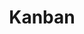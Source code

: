 ---
layout: encrypted
title: "Kanban"

encrypted: 82d3143b10dcd4f2dba9498f1a74790b9a8c43b992e056e6c68e5bd95fbe3efcU2FsdGVkX18WcCX4oSHnj090e4lBTfESt91GTpXGmPrwzrFtqv5RGOKM4hkmYEdAOCVBWL7OggVKKT0Ke/ZPnone0zaYRjTIyRDYcUlsgrbUYNYjJAt5+uzEhpje0xO9G7Rriz6mgwm3lQ5pJMAzcEG+OdKr8V0lghe1C70pIys5sCpJWFAmtwyxY+2FwNBSxo40TORrxvHZsGZXFoMvuNOC89xfhFSOGC2ptanGl00SkSv9y88qNk+Q6LaB/WsZrB+rXhnvuZqnlOfD3yDNCCJE6lkeq8AdzlgpjO8chivb6um0x94oiLSK9AGtrUuaajvMei5GA675lABbZ/6fgy1uAsoUoMkEwRPN+5EqAG0=
---
